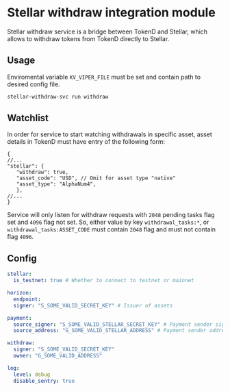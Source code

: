 # Stellar withdraw integration module
Stellar withdraw service is a bridge between TokenD and Stellar, which allows 
to withdraw tokens from TokenD directly to Stellar.

## Usage

Enviromental variable `KV_VIPER_FILE` must be set and contain path to desired config file.

```bash
stellar-withdraw-svc run withdraw
```

## Watchlist

In order for service to start watching withdrawals in specific asset, asset details in TokenD must have entry of the following form: 
```json5
{
//...
"stellar": {
   "withdraw": true, 
   "asset_code": "USD", // Omit for asset type "native"
   "asset_type": "AlphaNum4",
   },
//...
}
```
Service will only listen for withdraw requests with `2048` pending tasks flag set and `4096` flag not set.
So, either value by key `withdrawal_tasks:*`, or `withdrawal_tasks:ASSET_CODE`  must contain `2048` flag and must not contain flag `4096`.

## Config

```yaml
stellar:
  is_testnet: true # Whether to connect to testnet or mainnet

horizon:
  endpoint:
  signer: "S_SOME_VALID_SECRET_KEY" # Issuer of assets

payment:
  source_signer: "S_SOME_VALID_STELLAR_SECRET_KEY" # Payment sender signer
  source_address: "G_SOME_VALID_STELLAR_ADDRESS" # Payment sender address

withdraw:
  signer: "S_SOME_VALID_SECRET_KEY"
  owner: "G_SOME_VALID_ADDRESS"

log:
  level: debug
  disable_sentry: true
```